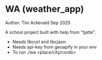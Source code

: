 # WA (weather_app)
Author: Tim Ackevald
Sep 2025

A school project built with help from "tjatte".
- Needs libcurl and libcjson
- Needs api-key from geoapify in your env
- To run ./wa <place/city/cords>
